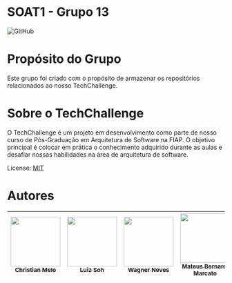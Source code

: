 # SOAT1 - Grupo 13

![GitHub](https://img.shields.io/github/license/dropbox/dropbox-sdk-java)

# Propósito do Grupo
Este grupo foi criado com o propósito de armazenar os repositórios relacionados ao nosso TechChallenge.

# Sobre o TechChallenge
O TechChallenge é um projeto em desenvolvimento como parte de nosso curso de Pós-Graduação em Arquitetura de Software na FIAP. O objetivo principal é colocar em prática o conhecimento adquirido durante as aulas e desafiar nossas habilidades na área de arquitetura de software.

License: [MIT](License.txt)

# Autores

| [<img src="https://avatars.githubusercontent.com/u/28829303?s=400&v=4" width=115><br><sub>Christian Melo</sub>](https://github.com/christiandmelo) |  [<img src="https://avatars.githubusercontent.com/u/89987201?v=4" width=115><br><sub>Luiz Soh</sub>](https://github.com/luiz-soh) |  [<img src="https://avatars.githubusercontent.com/u/21027037?v=4" width=115><br><sub>Wagner Neves</sub>](https://github.com/nevesw) |  [<img src="https://avatars.githubusercontent.com/u/34692183?v=4" width=115><br><sub>Mateus Bernardi Marcato</sub>](https://github.com/xXMateus97Xx) |
| :---: | :---: | :---: | :---: |

